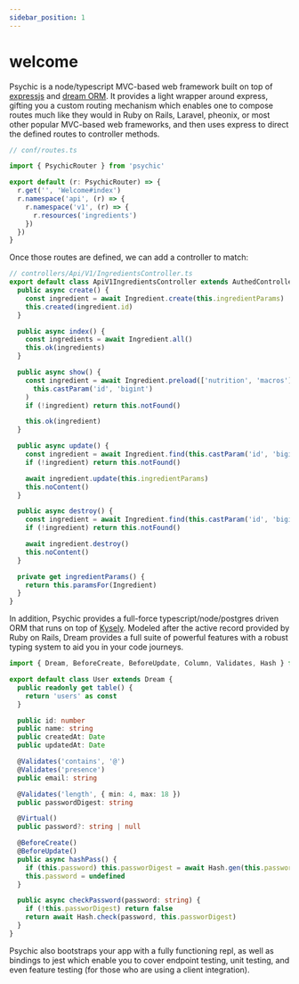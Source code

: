 ```yaml
---
sidebar_position: 1
---
```


# welcome

Psychic is a node/typescript MVC-based web framework built on top of&nbsp;
[expressjs](https://expressjs.com) and
[dream ORM](https://github.com/rvohealth/dream). It provides a light wrapper around
express, gifting you a custom routing mechanism which enables one to compose routes much like
they would in Ruby on Rails, Laravel, pheonix, or most other popular MVC-based web frameworks,
and then uses express to direct the defined routes to controller methods.

```ts
// conf/routes.ts

import { PsychicRouter } from 'psychic'

export default (r: PsychicRouter) => {
  r.get('', 'Welcome#index')
  r.namespace('api', (r) => {
    r.namespace('v1', (r) => {
      r.resources('ingredients')
    })
  })
}
```

Once those routes are defined, we can add a controller to match:

```ts
// controllers/Api/V1/IngredientsController.ts
export default class ApiV1IngredientsController extends AuthedController {
  public async create() {
    const ingredient = await Ingredient.create(this.ingredientParams)
    this.created(ingredient.id)
  }

  public async index() {
    const ingredients = await Ingredient.all()
    this.ok(ingredients)
  }

  public async show() {
    const ingredient = await Ingredient.preload(['nutrition', 'macros']).find(
      this.castParam('id', 'bigint')
    )
    if (!ingredient) return this.notFound()

    this.ok(ingredient)
  }

  public async update() {
    const ingredient = await Ingredient.find(this.castParam('id', 'bigint'))
    if (!ingredient) return this.notFound()

    await ingredient.update(this.ingredientParams)
    this.noContent()
  }

  public async destroy() {
    const ingredient = await Ingredient.find(this.castParam('id', 'bigint'))
    if (!ingredient) return this.notFound()

    await ingredient.destroy()
    this.noContent()
  }

  private get ingredientParams() {
    return this.paramsFor(Ingredient)
  }
}
```

In addition, Psychic provides a full-force typescript/node/postgres driven ORM that runs on top of
[Kysely](https://kysely.dev). Modeled after the active record provided by Ruby on Rails, Dream
provides a full suite of powerful features with a robust typing system to aid you in your code
journeys.

```ts
import { Dream, BeforeCreate, BeforeUpdate, Column, Validates, Hash } from 'psychic'

export default class User extends Dream {
  public readonly get table() {
    return 'users' as const
  }

  public id: number
  public name: string
  public createdAt: Date
  public updatedAt: Date

  @Validates('contains', '@')
  @Validates('presence')
  public email: string

  @Validates('length', { min: 4, max: 18 })
  public passwordDigest: string

  @Virtual()
  public password?: string | null

  @BeforeCreate()
  @BeforeUpdate()
  public async hashPass() {
    if (this.password) this.passworDigest = await Hash.gen(this.password)
    this.password = undefined
  }

  public async checkPassword(password: string) {
    if (!this.passworDigest) return false
    return await Hash.check(password, this.passworDigest)
  }
}
```

Psychic also bootstraps your app with a fully functioning repl, as well as bindings to jest which enable you to cover endpoint testing, unit testing, and even feature testing (for those who are using a client integration).

